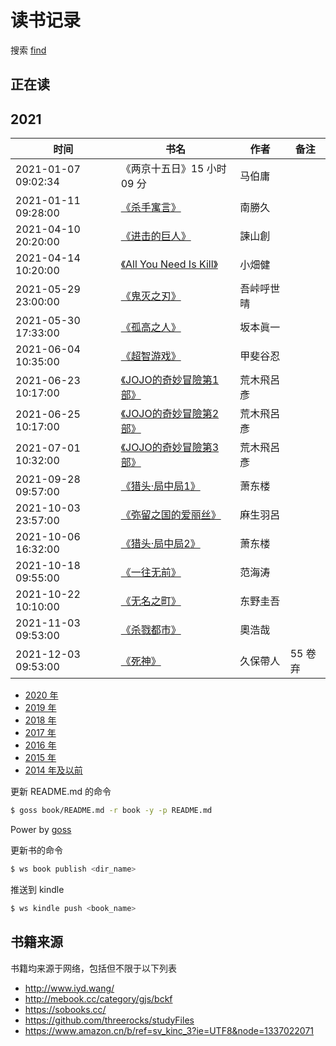 # 读书记录

搜索 [find](https://github.com/wxnacy/book/find/master)

## 正在读



## 2021


时间 | 书名 | 作者 | 备注
-----|------|-----|------
2021-01-07 09:02:34 | 《两京十五日》15 小时 09 分 | 马伯庸  
2021-01-11 09:28:00 | [《杀手寓言》](https://vol.moe/c/12442.htm)| 南勝久 
2021-04-10 20:20:00 | [《进击的巨人》](https://vol.moe/c/10184.htm)| 諫山創 
2021-04-14 10:20:00 | [《All You Need Is Kill》](https://vol.moe/c/10139.htm)| 小畑健
2021-05-29 23:00:00 | [《鬼灭之刃》](https://vol.moe/c/50066.htm)| 吾峠呼世晴
2021-05-30 17:33:00 | [《孤高之人》](https://vol.moe/c/10011.htm)| 坂本眞一
2021-06-04 10:35:00 | [《超智游戏》](https://vol.moe/c/11005.htm)| 甲斐谷忍
2021-06-23 10:17:00 | [《JOJO的奇妙冒險第1部》](https://vol.moe/c/12015.htm)| 荒木飛呂彥
2021-06-25 10:17:00 | [《JOJO的奇妙冒險第2部》](https://vol.moe/c/12016.htm)| 荒木飛呂彥
2021-07-01 10:32:00 | [《JOJO的奇妙冒險第3部》](https://vol.moe/c/12022.htm)| 荒木飛呂彥
2021-09-28 09:57:00 | [《猎头·局中局1》](https://www.aliyundrive.com/s/MmV2V4jDzHD)| 萧东楼
2021-10-03 23:57:00 | [《弥留之国的爱丽丝》](https://mox.moe/c/50065.htm)| 麻生羽呂
2021-10-06 16:32:00 | [《猎头·局中局2》](https://www.aliyundrive.com/s/nvxJXYYnx5J)| 萧东楼
2021-10-18 09:55:00 | [《一往无前》](https://www.aliyundrive.com/s/RxuzRnZ3H4g)| 范海涛
2021-10-22 10:10:00 | [《无名之町》](https://www.aliyundrive.com/s/dHksnMCfFHmg)| 东野圭吾
2021-11-03 09:53:00 | [《杀戮都市》](https://mox.moe/c/10004.htm)| 奧浩哉
2021-12-03 09:53:00 | [《死神》](https://mox.moe/c/50053.htm)| 久保帶人 | 55 卷弃



- [2020 年](2020.md)
- [2019 年](2019.md)
- [2018 年](2018.md)
- [2017 年](2017.md)
- [2016 年](2016.md)
- [2015 年](2015.md)
- [2014 年及以前](2014.md)

更新 README.md 的命令

```bash
$ goss book/README.md -r book -y -p README.md
```

Power by [goss](https://github.com/wxnacy/goss)

更新书的命令

```bash
$ ws book publish <dir_name>
```

推送到 kindle

```bash
$ ws kindle push <book_name>
```

## 书籍来源

书籍均来源于网络，包括但不限于以下列表

- http://www.iyd.wang/
- http://mebook.cc/category/gjs/bckf
- https://sobooks.cc/
- https://github.com/threerocks/studyFiles
- https://www.amazon.cn/b/ref=sv_kinc_3?ie=UTF8&node=1337022071

